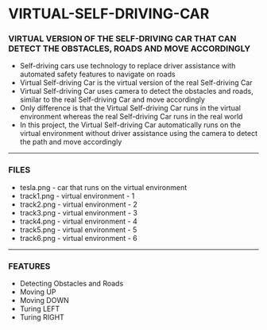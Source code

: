 # VIRTUAL-SELF-DRIVING-CAR

###  VIRTUAL VERSION OF THE SELF-DRIVING CAR THAT CAN DETECT THE OBSTACLES, ROADS AND MOVE ACCORDINGLY

- Self-driving cars use technology to replace driver assistance with automated safety features to navigate on roads
- Virtual Self-driving Car is the virtual version of the real Self-driving Car
- Virtual Self-driving Car uses camera to detect the obstacles and roads, similar to the real Self-driving Car and move accordingly
- Only difference is that the Virtual Self-driving Car runs in the virtual environment whereas the real Self-driving Car runs in the real world
- In this project, the Virtual Self-driving Car automatically runs on the virtual environment without driver assistance using the camera to detect the path and move accordingly

-----

### FILES

- tesla.png  - car that runs on the virtual environment
- track1.png - virtual environment - 1
- track2.png - virtual environment - 2
- track3.png - virtual environment - 3
- track4.png - virtual environment - 4
- track5.png - virtual environment - 5
- track6.png - virtual environment - 6

-----

### FEATURES

- Detecting Obstacles and Roads
- Moving UP
- Moving DOWN
- Turing LEFT
- Turing RIGHT
